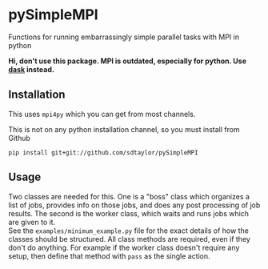 # pySimpleMPI
Functions for running embarrassingly simple parallel tasks with MPI in python

**Hi, don't use this package. MPI is outdated, especially for python. Use [dask](https://dask.org/) instead.**

## Installation
This uses `mpi4py` which you can get from most channels.  

This is not on any python installation channel, so you must install from Github  

```
pip install git+git://github.com/sdtaylor/pySimpleMPI
```

## Usage  

Two classes are needed for this. One is a "boss" class which organizes a list of jobs, provides info on those jobs, and does any post processing of job results. The second is the worker class, which waits and runs jobs which are given to it.  
See the `examples/minimum_example.py` file for the exact details of how the classes should be structured. All class methods are required, even if they don't do anything. For example if the worker class doesn't require any setup, then define that method with `pass` as the single action.  
